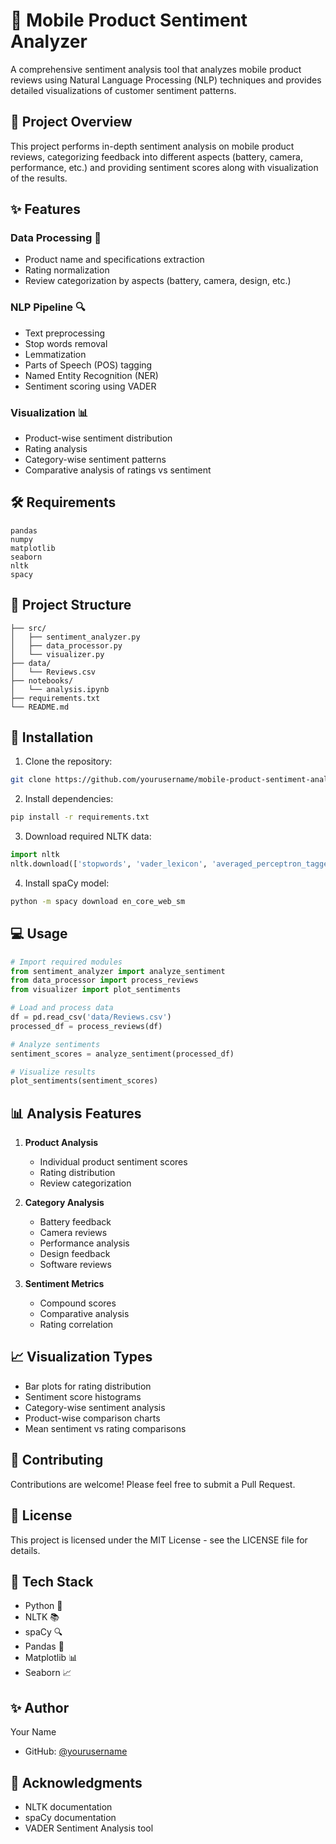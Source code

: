 # 📱 Mobile Product Sentiment Analyzer

A comprehensive sentiment analysis tool that analyzes mobile product reviews using Natural Language Processing (NLP) techniques and provides detailed visualizations of customer sentiment patterns.

## 🎯 Project Overview

This project performs in-depth sentiment analysis on mobile product reviews, categorizing feedback into different aspects (battery, camera, performance, etc.) and providing sentiment scores along with visualization of the results.

## ✨ Features

### Data Processing 🔄
- Product name and specifications extraction
- Rating normalization
- Review categorization by aspects (battery, camera, design, etc.)

### NLP Pipeline 🔍
- Text preprocessing
- Stop words removal
- Lemmatization
- Parts of Speech (POS) tagging
- Named Entity Recognition (NER)
- Sentiment scoring using VADER

### Visualization 📊
- Product-wise sentiment distribution
- Rating analysis
- Category-wise sentiment patterns
- Comparative analysis of ratings vs sentiment

## 🛠️ Requirements

```
pandas
numpy
matplotlib
seaborn
nltk
spacy
```

## 📂 Project Structure

```
├── src/
│   ├── sentiment_analyzer.py
│   ├── data_processor.py
│   └── visualizer.py
├── data/
│   └── Reviews.csv
├── notebooks/
│   └── analysis.ipynb
├── requirements.txt
└── README.md
```

## 🚀 Installation

1. Clone the repository:
```bash
git clone https://github.com/yourusername/mobile-product-sentiment-analyzer.git
```

2. Install dependencies:
```bash
pip install -r requirements.txt
```

3. Download required NLTK data:
```python
import nltk
nltk.download(['stopwords', 'vader_lexicon', 'averaged_perceptron_tagger', 'maxent_ne_chunker', 'words'])
```

4. Install spaCy model:
```bash
python -m spacy download en_core_web_sm
```

## 💻 Usage

```python
# Import required modules
from sentiment_analyzer import analyze_sentiment
from data_processor import process_reviews
from visualizer import plot_sentiments

# Load and process data
df = pd.read_csv('data/Reviews.csv')
processed_df = process_reviews(df)

# Analyze sentiments
sentiment_scores = analyze_sentiment(processed_df)

# Visualize results
plot_sentiments(sentiment_scores)
```

## 📊 Analysis Features

1. **Product Analysis**
   - Individual product sentiment scores
   - Rating distribution
   - Review categorization

2. **Category Analysis**
   - Battery feedback
   - Camera reviews
   - Performance analysis
   - Design feedback
   - Software reviews

3. **Sentiment Metrics**
   - Compound scores
   - Comparative analysis
   - Rating correlation

## 📈 Visualization Types

- Bar plots for rating distribution
- Sentiment score histograms
- Category-wise sentiment analysis
- Product-wise comparison charts
- Mean sentiment vs rating comparisons

## 🤝 Contributing

Contributions are welcome! Please feel free to submit a Pull Request.

## 📝 License

This project is licensed under the MIT License - see the LICENSE file for details.

## 🔧 Tech Stack

- Python 🐍
- NLTK 📚
- spaCy 🔍
- Pandas 🐼
- Matplotlib 📊
- Seaborn 📈

## ✨ Author

Your Name
- GitHub: [@yourusername](https://github.com/yourusername)

## 🙏 Acknowledgments

- NLTK documentation
- spaCy documentation
- VADER Sentiment Analysis tool
